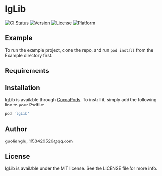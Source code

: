 # lgLib

[![CI Status](https://img.shields.io/travis/guolianglu/lgLib.svg?style=flat)](https://travis-ci.org/guolianglu/lgLib)
[![Version](https://img.shields.io/cocoapods/v/lgLib.svg?style=flat)](https://cocoapods.org/pods/lgLib)
[![License](https://img.shields.io/cocoapods/l/lgLib.svg?style=flat)](https://cocoapods.org/pods/lgLib)
[![Platform](https://img.shields.io/cocoapods/p/lgLib.svg?style=flat)](https://cocoapods.org/pods/lgLib)

## Example

To run the example project, clone the repo, and run `pod install` from the Example directory first.

## Requirements

## Installation

lgLib is available through [CocoaPods](https://cocoapods.org). To install
it, simply add the following line to your Podfile:

```ruby
pod 'lgLib'
```

## Author

guolianglu, <1158429526@qq.com>

## License

lgLib is available under the MIT license. See the LICENSE file for more info.

